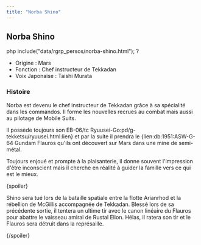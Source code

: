 ```yaml
---
title: "Norba Shino"
---
```


Norba Shino
-----------


php include("data/rgrp\_persos/norba-shino.html"); ?


* Origine : Mars
* Fonction : Chef instructeur de Tekkadan
* Voix Japonaise : Taishi Murata


### Histoire


Norba est devenu le chef instructeur de Tekkadan grâce à sa spécialité dans les commandos. Il forme les nouvelles recrues au combat mais aussi au pilotage de Mobile Suits. 


Il possède toujours son EB-06/tc Ryuusei-Go:pd/g-tekketsu/ryuusei.html:lien} et par la suite il prendra le {lien:db:1951:ASW-G-64 Gundam Flauros qu'ils ont découvert sur Mars dans une mine de semi-métal. 


Toujours enjoué et prompte à la plaisanterie, il donne souvent l'impression d'être inconscient mais il cherche en réalité à guider la famille vers ce qui est le mieux. 


{spoiler}


Shino sera tué lors de la bataille spatiale entre la flotte Arianrhod et la rébellion de McGillis accompagnée de Tekkadan. Blessé lors de sa précédente sortie, il tentera un ultime tir avec le canon linéaire du Flauros pour abattre le vaisseau amiral de Rustal Elion. Hélas, il ratera son tir et le Flauros sera détruit dans la représaille. 


{/spoiler}


